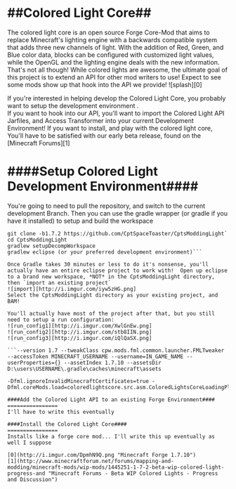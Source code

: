 ##Colored Light Core##
==================
The colored light core is an open source Forge Core-Mod that aims to replace Minecraft's lighting engine with a backwards compatible system that adds three new channels of light.  With the addition of Red, Green, and Blue color data, blocks can be configured with customized light values, while the OpenGL and the lighting engine deals with the new information.  That's not all though!  While colored lights are awesome, the ultimate goal of this project is to extend an API for other mod writers to use!  Expect to see some mods show up that hook into the API we provide!
![splash][0]


If you're interested in helping develop the Colored Light Core, you probably want to setup the development environment .  
If you want to hook into our API, you'll want to import the Colored Light API Jarfiles, and Access Transformer into your current Development Environment!
If you want to install, and play with the colored light core, You'll have to be satisfied with our early beta release, found on the [Minecraft Forums][1]

####Setup Colored Light Development Environment####
================
You're going to need to pull the repository, and switch to the current development Branch.  Then you can use the gradle wrapper (or gradle if you have it installed) to setup and build the workspace
```cd the/place/you/want/to/put/this
git clone -b1.7.2 https://github.com/CptSpaceToaster/CptsModdingLight`
cd CptsModdingLight
gradlew setupDecompWorkspace
gradlew eclipse (or your preferred development environment)```

Once Gradle takes 30 minutes or less to do it's nonsense, you'll actually have an entire eclipse project to work with!  Open up eclipse to a brand new workspace, *NOT* in the CptsModdingLight directory, then `import an existing project` 
![import][http://i.imgur.com/iyw5zHG.png]
Select the CptsModdingLight directory as your existing project, and BAM!

You'll actually have most of the project after that, but you still need to setup a run configuration:
![run_config1][http://i.imgur.com/XwlGnEw.png]
![run_config2][http://i.imgur.com/stb8IIN.png]
![run_config3][http://i.imgur.com/iQlQaSX.png]  

```--version 1.7 --tweakClass cpw.mods.fml.common.launcher.FMLTweaker --accessToken MINECRAFT_USERNAME --username=IN_GAME_NAME --userProperties={} --assetIndex 1.7.10 --assetsDir D:\users\USERNAME\.gradle\caches\minecraft\assets  
  
-Dfml.ignoreInvalidMinecraftCertificates=true -Dfml.coreMods.load=coloredlightscore.src.asm.ColoredLightsCoreLoadingPlugin```

####Add the Colored Light API to an existing Forge Environment####
================
I'll have to write this eventually

####Install the Colored Light Core####
================
Installs like a forge core mod... I'll write this up eventually as well I suppose

[0](http://i.imgur.com/DpmhN9Q.png "Minecraft Forge 1.7.10")
[1](http://www.minecraftforum.net/forums/mapping-and-modding/minecraft-mods/wip-mods/1445251-1-7-2-beta-wip-colored-light-progress-and "Minecraft Forums - Beta WIP Colored Lights - Progress and Discussion")

